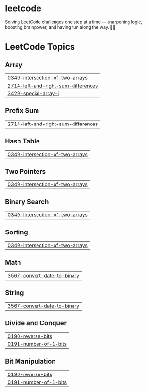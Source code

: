 # leetcode
Solving LeetCode challenges one step at a time — sharpening logic, boosting brainpower, and having fun along the way. 🚀🧠

<!---LeetCode Topics Start-->
# LeetCode Topics
## Array
|  |
| ------- |
| [0349-intersection-of-two-arrays](https://github.com/NaveenThomas22/leetcode/tree/master/0349-intersection-of-two-arrays) |
| [2714-left-and-right-sum-differences](https://github.com/NaveenThomas22/leetcode/tree/master/2714-left-and-right-sum-differences) |
| [3429-special-array-i](https://github.com/NaveenThomas22/leetcode/tree/master/3429-special-array-i) |
## Prefix Sum
|  |
| ------- |
| [2714-left-and-right-sum-differences](https://github.com/NaveenThomas22/leetcode/tree/master/2714-left-and-right-sum-differences) |
## Hash Table
|  |
| ------- |
| [0349-intersection-of-two-arrays](https://github.com/NaveenThomas22/leetcode/tree/master/0349-intersection-of-two-arrays) |
## Two Pointers
|  |
| ------- |
| [0349-intersection-of-two-arrays](https://github.com/NaveenThomas22/leetcode/tree/master/0349-intersection-of-two-arrays) |
## Binary Search
|  |
| ------- |
| [0349-intersection-of-two-arrays](https://github.com/NaveenThomas22/leetcode/tree/master/0349-intersection-of-two-arrays) |
## Sorting
|  |
| ------- |
| [0349-intersection-of-two-arrays](https://github.com/NaveenThomas22/leetcode/tree/master/0349-intersection-of-two-arrays) |
## Math
|  |
| ------- |
| [3567-convert-date-to-binary](https://github.com/NaveenThomas22/leetcode/tree/master/3567-convert-date-to-binary) |
## String
|  |
| ------- |
| [3567-convert-date-to-binary](https://github.com/NaveenThomas22/leetcode/tree/master/3567-convert-date-to-binary) |
## Divide and Conquer
|  |
| ------- |
| [0190-reverse-bits](https://github.com/NaveenThomas22/leetcode/tree/master/0190-reverse-bits) |
| [0191-number-of-1-bits](https://github.com/NaveenThomas22/leetcode/tree/master/0191-number-of-1-bits) |
## Bit Manipulation
|  |
| ------- |
| [0190-reverse-bits](https://github.com/NaveenThomas22/leetcode/tree/master/0190-reverse-bits) |
| [0191-number-of-1-bits](https://github.com/NaveenThomas22/leetcode/tree/master/0191-number-of-1-bits) |
<!---LeetCode Topics End-->